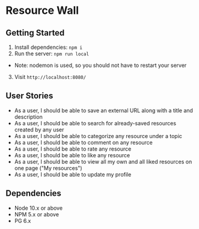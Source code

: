 # Resource Wall


## Getting Started

1. Install dependencies: `npm i`
2. Run the server: `npm run local`
  - Note: nodemon is used, so you should not have to restart your server
3. Visit `http://localhost:8080/`

## User Stories

- As a user, I should be able to save an external URL along with a title and description
- As a user, I should be able to search for already-saved resources created by any user
- As a user, I should be able to categorize any resource under a topic
- As a user, I should be able to comment on any resource
- As a user, I should be able to rate any resource
- As a user, I should be able to like any resource
- As a user, I should be able to view all my own and all liked resources on one page ("My resources")
- As a user, I should be able to update my profile

## Dependencies

- Node 10.x or above
- NPM 5.x or above
- PG 6.x
